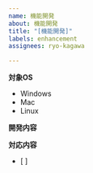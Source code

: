 ```yaml
---
name: 機能開発
about: 機能開発
title: "[機能開発]"
labels: enhancement
assignees: ryo-kagawa

---
```


**対象OS**
- Windows
- Mac
- Linux

**開発内容**

**対応内容**
- [ ]
